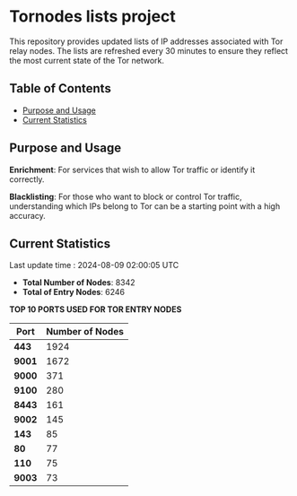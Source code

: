 # Tornodes lists project

This repository provides updated lists of IP addresses associated with Tor relay nodes. The lists are refreshed every 30 minutes to ensure they reflect the most current state of the Tor network.

## Table of Contents

- [Purpose and Usage](#purpose-and-usage)
- [Current Statistics](#current-statistics)


## Purpose and Usage

**Enrichment**: For services that wish to allow Tor traffic or identify it correctly.

**Blacklisting**: For those who want to block or control Tor traffic, understanding which IPs belong to Tor can be a starting point with a high accuracy.

## Current Statistics

Last update time : 2024-08-09 02:00:05 UTC

- **Total Number of Nodes**: 8342
- **Total of Entry Nodes**: 6246

**TOP 10 PORTS USED FOR TOR ENTRY NODES**

| **Port** | **Number of Nodes** |
|------|-----------------|
| **443**   | 1924  |
| **9001**   | 1672  |
| **9000**   | 371  |
| **9100**   | 280  |
| **8443**   | 161  |
| **9002**   | 145  |
| **143**   | 85  |
| **80**   | 77  |
| **110**   | 75  |
| **9003**   | 73  |

